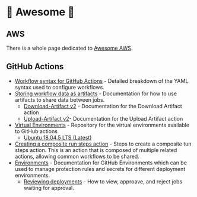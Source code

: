 # :rocket: Awesome :rocket:

## AWS

There is a whole page dedicated to [Awesome AWS](./docs/aws.md).

## GitHub Actions

* [Workflow syntax for GitHub Actions](https://docs.github.com/en/actions/reference/workflow-syntax-for-github-actions) - Detailed breakdown of the YAML syntax used to configure workflows.
* [Storing workflow data as artifacts](https://docs.github.com/en/actions/guides/storing-workflow-data-as-artifacts) - Documentation for how to use artifacts to share data between jobs.
  * [Download-Artifact v2](https://github.com/actions/download-artifact) - Documentation for the Download Artifact action
  * [Upload-Artifact v2](https://github.com/actions/upload-artifact)- Documentation for the Upload Artifact action
* [Virtual Environments](https://github.com/actions/virtual-environments) - Repository for the virtual environments available to GitHub actions
  * [Ubuntu 18.04.5 LTS (Latest)](https://github.com/actions/virtual-environments/blob/main/images/linux/Ubuntu1804-README.md)
* [Creating a composite run steps action](https://docs.github.com/en/actions/creating-actions/creating-a-composite-run-steps-action) - Steps to create a composite tun steps action. This is an action that is composed of multiple related actions, allowing common workflows to be shared.
* [Environments](https://docs.github.com/en/actions/reference/environments) - Documentation for GitHub Environments which can be used to manage protection rules and secrets for different deployment environments.
  * [Reviewing deployments](https://docs.github.com/en/actions/managing-workflow-runs/reviewing-deployments) - How to view, approave, and reject jobs waiting for approval.
